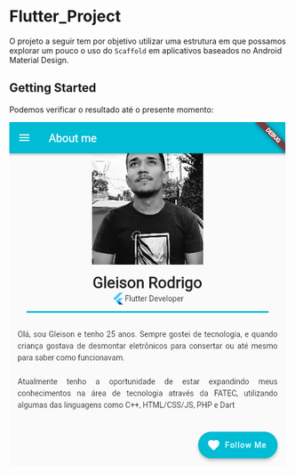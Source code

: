 # Flutter_Project

O projeto a seguir tem por objetivo utilizar uma estrutura em que possamos explorar um pouco o uso do `Scaffold` em aplicativos baseados no Android Material Design.

## Getting Started

Podemos verificar o resultado até o presente momento:

<img src="Flutter_Project/assets/Debug.png">
